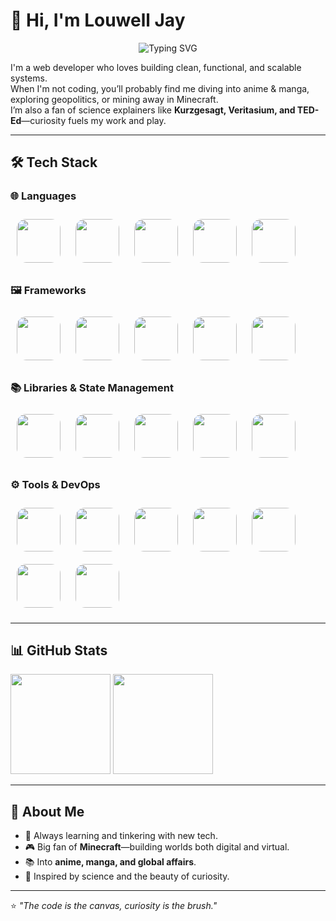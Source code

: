 # 👋 Hi, I'm Louwell Jay

<p align="center">
  <img src="https://readme-typing-svg.demolab.com?font=Fira+Code&weight=500&size=22&pause=1000&color=00FF00&background=000000&center=true&vCenter=true&width=600&lines=I'm+a+Web+Developer;Anime+%26+Manga+Enthusiast;Minecraft+Fan;Science+%26+Geopolitics+Explorer" alt="Typing SVG" />
</p>

I'm a web developer who loves building clean, functional, and scalable systems.  
When I'm not coding, you’ll probably find me diving into anime & manga, exploring geopolitics, or mining away in Minecraft.  
I’m also a fan of science explainers like **Kurzgesagt, Veritasium, and TED-Ed**—curiosity fuels my work and play.

---

## 🛠️ Tech Stack

### 🌐 Languages
<p>
  <img src="https://cdn.jsdelivr.net/gh/devicons/devicon/icons/java/java-original.svg" width="70" height="70" style="border-radius:15px; margin:10px;" />
  <img src="https://cdn.jsdelivr.net/gh/devicons/devicon/icons/php/php-original.svg" width="70" height="70" style="border-radius:15px; margin:10px;" />
  <img src="https://cdn.jsdelivr.net/gh/devicons/devicon/icons/javascript/javascript-original.svg" width="70" height="70" style="border-radius:15px; margin:10px;" />
  <img src="https://cdn.jsdelivr.net/gh/devicons/devicon/icons/typescript/typescript-original.svg" width="70" height="70" style="border-radius:15px; margin:10px;" />
  <img src="https://cdn.jsdelivr.net/gh/devicons/devicon/icons/dart/dart-original.svg" width="70" height="70" style="border-radius:15px; margin:10px;" />
</p>

### 🖼️ Frameworks
<p>
  <img src="https://cdn.jsdelivr.net/gh/simple-icons/simple-icons/icons/laravel.svg" width="70" height="70" style="border-radius:15px; margin:10px;" />
  <img src="https://cdn.jsdelivr.net/gh/devicons/devicon/icons/vuejs/vuejs-original.svg" width="70" height="70" style="border-radius:15px; margin:10px;" />
  <img src="https://cdn.jsdelivr.net/gh/devicons/devicon/icons/flutter/flutter-original.svg" width="70" height="70" style="border-radius:15px; margin:10px;" />
  <img src="https://cdn.jsdelivr.net/gh/devicons/devicon/icons/react/react-original.svg" width="70" height="70" style="border-radius:15px; margin:10px;" />
  <img src="https://cdn.jsdelivr.net/gh/devicons/devicon/icons/quasar/quasar-original.svg" width="70" height="70" style="border-radius:15px; margin:10px;" />
</p>

### 📚 Libraries & State Management
<p>
  <img src="https://cdn.jsdelivr.net/gh/devicons/devicon/icons/redux/redux-original.svg" width="70" height="70" style="border-radius:15px; margin:10px;" />
  <img src="https://pinia.vuejs.org/logo.svg" width="70" height="70" style="border-radius:15px; margin:10px;" />
  <img src="https://raw.githubusercontent.com/tailwindlabs/tailwindcss/refs/heads/master/.github/logo-dark.svg" width="70" height="70" style="border-radius:15px; margin:10px;" />
  <img src="https://cdn.jsdelivr.net/gh/devicons/devicon/icons/bootstrap/bootstrap-original.svg" width="70" height="70" style="border-radius:15px; margin:10px;" />
  <img src="https://cdn.jsdelivr.net/gh/devicons/devicon/icons/nodejs/nodejs-original.svg" width="70" height="70" style="border-radius:15px; margin:10px;" />
</p>

### ⚙️ Tools & DevOps
<p>
  <img src="https://cdn.jsdelivr.net/gh/devicons/devicon/icons/mysql/mysql-original.svg" width="70" height="70" style="border-radius:15px; margin:10px;" />
  <img src="https://cdn.jsdelivr.net/gh/devicons/devicon/icons/docker/docker-original.svg" width="70" height="70" style="border-radius:15px; margin:10px;" />
  <img src="https://raw.githubusercontent.com/leokhoa/laragon/master/images/laragon.png" width="70" height="70" style="border-radius:15px; margin:10px;" />
  <img src="https://cdn.jsdelivr.net/gh/devicons/devicon/icons/vscode/vscode-original.svg" width="70" height="70" style="border-radius:15px; margin:10px;" />
  <img src="https://cdn.jsdelivr.net/gh/devicons/devicon/icons/git/git-original.svg" width="70" height="70" style="border-radius:15px; margin:10px;" />
  <img src="https://cdn.jsdelivr.net/gh/devicons/devicon/icons/github/github-original.svg" width="70" height="70" style="border-radius:15px; margin:10px;" />
  <img src="https://cdn.jsdelivr.net/gh/devicons/devicon/icons/figma/figma-original.svg" width="70" height="70" style="border-radius:15px; margin:10px;" />
</p>

---

## 📊 GitHub Stats

<p>
  <img height="160" src="https://github-readme-stats.vercel.app/api?username=siriusly-louwell&show_icons=true&theme=tokyonight" />
  <img height="160" src="https://github-readme-stats.vercel.app/api/top-langs/?username=siriusly-louwell&layout=compact&theme=tokyonight" />
</p>

---

## 🌱 About Me
- 🚀 Always learning and tinkering with new tech.  
- 🎮 Big fan of **Minecraft**—building worlds both digital and virtual.  
- 📚 Into **anime, manga, and global affairs**.  
- 🔭 Inspired by science and the beauty of curiosity.  

---

⭐️ _"The code is the canvas, curiosity is the brush."_

